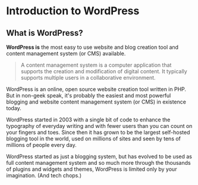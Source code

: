 # Introduction to WordPress

## What is WordPress?

**WordPress is** the most easy to use website and blog creation tool and content management system \(or CMS\) available. 

> A content management system is a computer application that supports the creation and modification of digital content. It typically supports multiple users in a collaborative environment.

WordPress is an online, open source website creation tool written in PHP. But in non-geek speak, it's probably the easiest and most powerful blogging and website content management system \(or CMS\) in existence today.

WordPress started in 2003 with a single bit of code to enhance the typography of everyday writing and with fewer users than you can count on your fingers and toes. Since then it has grown to be the largest self-hosted blogging tool in the world, used on millions of sites and seen by tens of millions of people every day.

WordPress started as just a blogging system, but has evolved to be used as full content management system and so much more through the thousands of plugins and widgets and themes, WordPress is limited only by your imagination. \(And tech chops.\)

